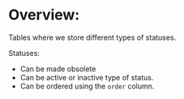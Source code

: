 # Overview:

Tables where we store different types of statuses.

Statuses:
- Can be made obsolete
- Can be active or inactive type of status.
- Can be ordered using the `order` column.
